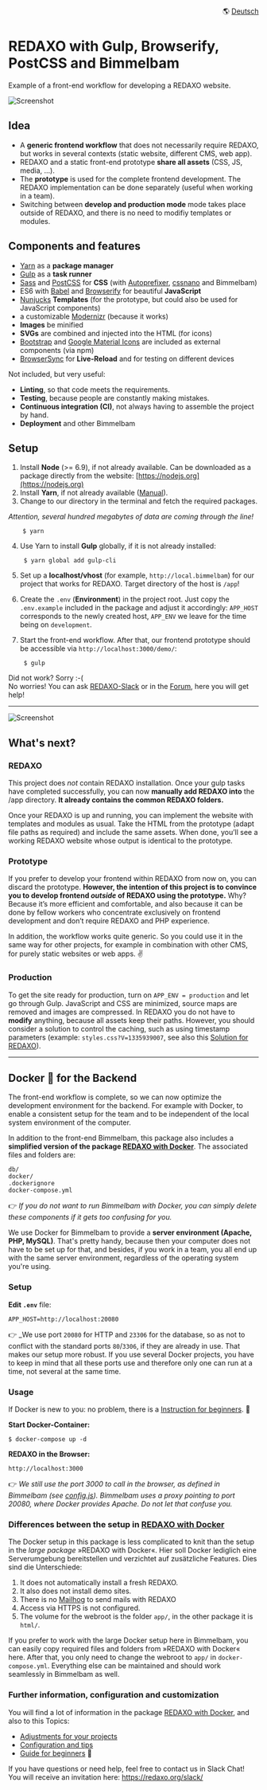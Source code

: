 <p align="right">🌎 <a href="https://github.com/FriendsOfREDAXO/redaxo-mit-bimmelbam/blob/master/README.de.md">Deutsch</a></p>

# REDAXO with Gulp, Browserify, PostCSS and Bimmelbam

Example of a front-end workflow for developing a REDAXO website.

![Screenshot](https://raw.githubusercontent.com/FriendsOfREDAXO/redaxo-mit-bimmelbam/assets/redaxo-mit-bimmelbam.jpg)

## Idea

* A __generic frontend workflow__ that does not necessarily require REDAXO, but works in several contexts (static website, different CMS, web app).
* REDAXO and a static front-end prototype __share all assets__ (CSS, JS, media, ...).
* The __prototype__ is used for the complete frontend development. The REDAXO implementation can be done separately (useful when working in a team).
* Switching between __develop and production mode__ mode takes place outside of REDAXO, and there is no need to modifiy templates or modules.

## Components and features

* [Yarn](https://yarnpkg.com) as a __package manager__
* [Gulp](http://gulpjs.com) as a __task runner__
* [Sass](http://sass-lang.com) and [PostCSS](http://postcss.org) for __CSS__ (with [Autoprefixer](http://autoprefixer.github.io), [cssnano](http://cssnano.co) and Bimmelbam)
* ES6 with [Babel](http://babeljs.io) and [Browserify](http://browserify.org) for beautiful __JavaScript__
* [Nunjucks](https://mozilla.github.io/nunjucks/) __Templates__ (for the prototype, but could also be used for JavaScript components)
* a customizable [Modernizr](https://modernizr.com) (because it works)
* __Images__ be minified
* __SVGs__ are combined and injected into the HTML (for icons)
* [Bootstrap](http://getbootstrap.com) and [Google Material Icons](https://material.io/icons/) are included as external components (via npm)
* [BrowserSync](https://www.browsersync.io) for __Live-Reload__ and for testing on different devices

Not included, but very useful:

* __Linting__, so that code meets the requirements.
* __Testing__, because people are constantly making mistakes.
* __Continuous integration (CI)__, not always having to assemble the project by hand.
* __Deployment__ and other Bimmelbam

## Setup

1. Install __Node__ (>= 6.9), if not already available. Can be downloaded as a package directly from the website: [https://nodejs.org](https://nodejs.org)
2. Install __Yarn__, if not already available ([Manual](https://yarnpkg.com/en/docs/install)).
3. Change to our directory in the terminal and fetch the required packages.  

_Attention, several hundred megabytes of data are coming through the line!_  

        $ yarn

4. Use Yarn to install __Gulp__ globally, if it is not already installed:

        $ yarn global add gulp-cli

5. Set up a **localhost/vhost** (for example, `http://local.bimmelbam`) for our project that works for REDAXO. Target directory of the host is `/app`!  
6. Create the `.env` (__Environment__) in the project root. Just copy the `.env.example` included in the package and adjust it accordingly: `APP_HOST` corresponds to the newly created host, `APP_ENV` we leave for the time being on `development`.
7. Start the front-end workflow. After that, our frontend prototype should be accessible via `http://localhost:3000/demo/`:

        $ gulp

Did not work? Sorry :-(  
No worries! You can ask [REDAXO-Slack](http://redaxo.org/slack/) or in the [Forum](http://www.redaxo.org/de/forum/allgemeines-f39/frontend-workflow-fur-redaxo-mit-gulp-browserify-postcss-t21541.html#p120663), here you will get help!

---

![Screenshot](https://raw.githubusercontent.com/FriendsOfREDAXO/redaxo-mit-bimmelbam/assets/redaxo-mit-bimmelbam_02.png)

## What's next?

### REDAXO

This project does _not_ contain REDAXO installation. Once your gulp tasks have completed successfully, you can now __manually add REDAXO into__ the /app directory. __It already contains the common REDAXO folders.__

Once your REDAXO is up and running, you can implement the website with templates and modules as usual. Take the HTML from the prototype (adapt file paths as required) and include the same assets. When done, you’ll see a working REDAXO website whose output is identical to the prototype.

### Prototype

If you prefer to develop your frontend within REDAXO from now on, you can discard the prototype. __However, the intention of this project is to convince you to develop frontend _outside_ of REDAXO using the prototype.__ Why? Because it’s more efficient and comfortable, and also because it can be done by fellow workers who concentrate exclusively on frontend development and don’t require REDAXO and PHP experience.

In addition, the workflow works quite generic. So you could use it in the same way for other projects, for example in combination with other CMS, for purely static websites or web apps. ✌️

### Production

To get the site ready for production, turn on `APP_ENV = production` and let go through Gulp. JavaScript and CSS are minimized, source maps are removed and images are compressed. In REDAXO you do not have to **modify** anything, because all assets keep their paths. However, you should consider a solution to control the caching, such as using timestamp parameters (example: `styles.css?V=1335939007`, see also this [Solution for REDAXO](https://github.com/redaxo/redaxo/pull/976/commits/e1013defced264ffd9f6c24993acdd14791869bf)).

---

## Docker :whale: for the Backend

The front-end workflow is complete, so we can now optimize the development environment for the backend. For example with Docker, to enable a consistent setup for the team and to be independent of the local system environment of the computer.

In addition to the front-end Bimmelbam, this package also includes a __simplified version of the package [REDAXO with Docker](https://github.com/FriendsOfREDAXO/redaxo-mit-docker)__. The associated files and folders are:

    db/
    docker/
    .dockerignore
    docker-compose.yml

:point_right: _If you do not want to run Bimmelbam with Docker, you can simply delete these components if it gets too confusing for you._

We use Docker for Bimmelbam to provide a __server environment (Apache, PHP, MySQL)__. That's pretty handy, because then your computer does not have to be set up for that, and besides, if you work in a team, you all end up with the same server environment, regardless of the operating system you're using.

### Setup

__Edit `.env`__ file:

    APP_HOST=http://localhost:20080

:point_right: _We use port `20080` for HTTP and `23306` for the database, so as not to conflict with the standard ports `80`/`3306`, if they are already in use. That makes our setup more robust.
If you use several Docker projects, you have to keep in mind that all these ports use and therefore only one can run at a time, not several at the same time.

### Usage

If Docker is new to you: no problem, there is a [Instruction for beginners](https://github.com/FriendsOfREDAXO/redaxo-mit-docker#anleitung-für-einsteiger_innen-rocket). :rocket:

__Start Docker-Container:__

    $ docker-compose up -d

__REDAXO in the Browser:__

    http://localhost:3000

:point_right: _We still use the port 3000 to call in the browser, as defined in Bimmelbam (see [config.js](https://github.com/FriendsOfREDAXO/redaxo-mit-bimmelbam/blob/d32f63df232f5273fd4b967a76e4cea5e90321fd/gulpfile.js/config.js#L14)). Bimmelbam uses a proxy pointing to port 20080, where Docker provides Apache. Do not let that confuse you._

### Differences between the setup in [REDAXO with Docker](https://github.com/FriendsOfREDAXO/redaxo-mit-docker)

The Docker setup in this package is less complicated to knit than the setup in the _large package_ »REDAXO with Docker«. Hier soll Docker lediglich eine Serverumgebung bereitstellen und verzichtet auf zusätzliche Features. Dies sind die Unterschiede:

1. It does not automatically install a fresh REDAXO.
2. It also does not install demo sites.
3. There is no [Mailhog](https://github.com/FriendsOfREDAXO/redaxo-mit-docker#mailhog-verwenden) to send mails with REDAXO
4. Access via HTTPS is not configured.
5. The volume for the webroot is the folder `app/`, in the other package it is `html/`.

If you prefer to work with the large Docker setup here in Bimmelbam, you can easily copy required files and folders from »REDAXO with Docker« here. After that, you only need to change the webroot to `app/` in `docker-compose.yml`. Everything else can be maintained and should work seamlessly in Bimmelbam as well.

### Further information, configuration and customization

You will find a lot of information in the package [REDAXO with Docker](https://github.com/FriendsOfREDAXO/redaxo-mit-docker), and also to this Topics:

* [Adjustments for your projects](https://github.com/FriendsOfREDAXO/redaxo-mit-docker#anpassungen-für-deine-projekte)
* [Configuration and tips](https://github.com/FriendsOfREDAXO/redaxo-mit-docker#konfiguration-und-tipps)
* [Guide for beginners](https://github.com/FriendsOfREDAXO/redaxo-mit-docker#anleitung-für-einsteiger_innen-rocket) 🚀

If you have questions or need help, feel free to contact us in Slack Chat! You will receive an invitation here: https://redaxo.org/slack/

